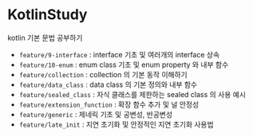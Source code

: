 # KotlinStudy
kotlin 기본 문법 공부하기

- `feature/9-interface` : interface 기초 및 여러개의 interface 상속
- `feature/10-enum` : enum class 기초 및 enum property 와 내부 함수 
- `feature/collection` : collection 의 기본 동작 이해하기
- `feature/data_class` : data class 의 기본 정의와 내부 함수
- `feature/sealed_class` : 자식 클래스를 제한하는 sealed class 의 사용 예시
- `feature/extension_function` : 확장 함수 추가 및 널 안정성
- `feature/generic` : 제네릭 기초 및 공변성, 반공변성
- `feature/late_init` : 지연 초기화 및 안정적인 지연 초기화 사용법
